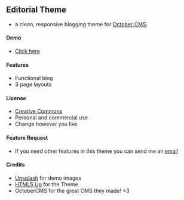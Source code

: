 ## Editorial Theme
- a clean, responsive blogging theme for [October CMS](https://octobercms.com).

#### Demo
- [Click here](https://editorial.summixdesign.com)

#### Features
- Functional blog
- 3 page layouts

#### License
- [Creative Commons](https://creativecommons.org/licenses/by/4.0/)
- Personal and commercial use
- Change however you like

#### Feature Request
- If you need other features in this theme you can send me an [email](mailto:chris@summixdesign.com)

#### Credits
- [Unsplash](https://unsplash.com/) for demo images
- [HTML5 Up](https://html5up.net/forty) for the Theme
- OctoberCMS for the great CMS they made! <3